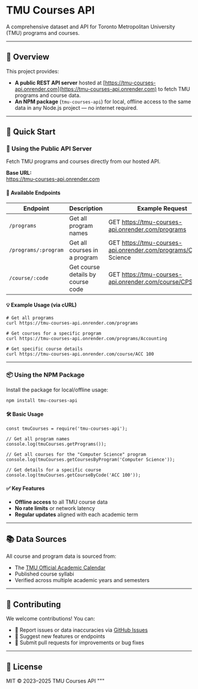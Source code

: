 # TMU Courses API

A comprehensive dataset and API for Toronto Metropolitan University (TMU) programs and courses.

---

## 🧭 Overview

This project provides:

- **A public REST API server** hosted at [https://tmu-courses-api.onrender.com](https://tmu-courses-api.onrender.com) to fetch TMU programs and course data.  
- **An NPM package** (`tmu-courses-api`) for local, offline access to the same data in any Node.js project — no internet required.

---

## 🚀 Quick Start

### 📡 Using the Public API Server

Fetch TMU programs and courses directly from our hosted API.

**Base URL:**  
https://tmu-courses-api.onrender.com

#### 🔗 Available Endpoints

| Endpoint                | Description                        | Example Request                                                                 |
|------------------------|------------------------------------|---------------------------------------------------------------------------------|
| `/programs`            | Get all program names              | GET https://tmu-courses-api.onrender.com/programs                               |
| `/programs/:program`   | Get all courses in a program       | GET https://tmu-courses-api.onrender.com/programs/Computer Science              |
| `/course/:code`        | Get course details by course code  | GET https://tmu-courses-api.onrender.com/course/CPS 109                         |

#### 💡 Example Usage (via cURL)

    # Get all programs
    curl https://tmu-courses-api.onrender.com/programs

    # Get courses for a specific program
    curl https://tmu-courses-api.onrender.com/programs/Accounting

    # Get specific course details
    curl https://tmu-courses-api.onrender.com/course/ACC 100

---

### 📦 Using the NPM Package

Install the package for local/offline usage:

    npm install tmu-courses-api

#### 🛠 Basic Usage

    const tmuCourses = require('tmu-courses-api');

    // Get all program names
    console.log(tmuCourses.getPrograms());

    // Get all courses for the "Computer Science" program
    console.log(tmuCourses.getCoursesByProgram('Computer Science'));

    // Get details for a specific course
    console.log(tmuCourses.getCourseByCode('ACC 100'));

#### ✅ Key Features

- **Offline access** to all TMU course data  
- **No rate limits** or network latency  
- **Regular updates** aligned with each academic term  

---

## 📚 Data Sources

All course and program data is sourced from:

- The [TMU Official Academic Calendar](https://www.torontomu.ca/calendar/)  
- Published course syllabi  
- Verified across multiple academic years and semesters  

---

## 🤝 Contributing

We welcome contributions! You can:

- 🐛 Report issues or data inaccuracies via [GitHub Issues](#)  
- 🌟 Suggest new features or endpoints  
- 🔧 Submit pull requests for improvements or bug fixes  

---

## 📄 License

MIT © 2023–2025 TMU Courses API
"""
